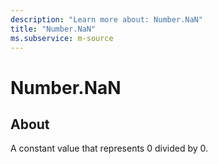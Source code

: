 ```yaml
---
description: "Learn more about: Number.NaN"
title: "Number.NaN"
ms.subservice: m-source
---
```

# Number.NaN

## About

A constant value that represents 0 divided by 0.
